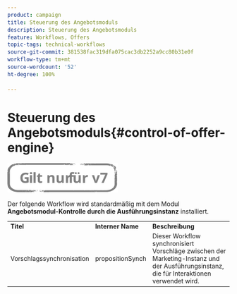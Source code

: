 ```yaml
---
product: campaign
title: Steuerung des Angebotsmoduls
description: Steuerung des Angebotsmoduls
feature: Workflows, Offers
topic-tags: technical-workflows
source-git-commit: 381538fac319dfa075cac3db2252a9cc80b31e0f
workflow-type: tm+mt
source-wordcount: '52'
ht-degree: 100%

---
```



# Steuerung des Angebotsmoduls{#control-of-offer-engine}

![](../../assets/v7-only.svg)

Der folgende Workflow wird standardmäßig mit dem Modul **Angebotsmodul-Kontrolle durch die Ausführungsinstanz** installiert.

<table> 
 <tbody> 
  <tr> 
   <td> <strong>Titel</strong><br /> </td> 
   <td> <strong>Interner Name</strong><br /> </td> 
   <td> <strong>Beschreibung</strong><br /> </td> 
  </tr> 
  <tr> 
   <td> <span class="uicontrol">Vorschlagssynchronisation</span> <br /> </td> 
   <td> <span class="uicontrol">propositionSynch</span> <br /> </td> 
   <td> Dieser Workflow synchronisiert Vorschläge zwischen der Marketing-Instanz und der Ausführungsinstanz, die für Interaktionen verwendet wird.<br /> </td> 
  </tr> 
 </tbody> 
</table>

